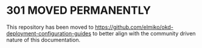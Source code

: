# 301 MOVED PERMANENTLY

This repository has been moved to https://github.com/elmiko/okd-deployment-configuration-guides
to better align with the community driven nature of this documentation.
